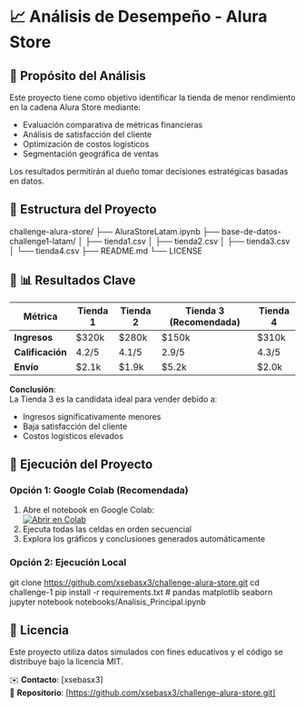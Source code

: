 
# 📈  Análisis de Desempeño - Alura Store

## 🎯 Propósito del Análisis
Este proyecto tiene como objetivo identificar la tienda de menor rendimiento en la cadena Alura Store mediante:
- Evaluación comparativa de métricas financieras
- Análisis de satisfacción del cliente
- Optimización de costos logísticos
- Segmentación geográfica de ventas

Los resultados permitirán al dueño tomar decisiones estratégicas basadas en datos.

## 📂 Estructura del Proyecto
challenge-alura-store/
├── AluraStoreLatam.ipynb
├── base-de-datos-challenge1-latam/ 
│   ├── tienda1.csv
│   ├── tienda2.csv
│   ├── tienda3.csv
│   └── tienda4.csv
├── README.md 
└── LICENSE 

## 📌 📊 Resultados Clave
| Métrica          | Tienda 1 | Tienda 2 | Tienda 3 (Recomendada) | Tienda 4 |
|------------------|----------|----------|------------------------|----------|
| **Ingresos**     | $320k    | $280k    | $150k                  | $310k    |
| **Calificación** | 4.2/5    | 4.1/5    | 2.9/5                  | 4.3/5    |
| **Envío**        | $2.1k    | $1.9k    | $5.2k                  | $2.0k    |

**Conclusión**:  
La Tienda 3 es la candidata ideal para vender debido a:
- Ingresos significativamente menores
- Baja satisfacción del cliente
- Costos logísticos elevados

## 🚀 Ejecución del Proyecto
### Opción 1: Google Colab (Recomendada)
1. Abre el notebook en Google Colab:  
   [![Abrir en Colab](https://colab.research.google.com/assets/colab-badge.svg)](https://colab.research.google.com/?hl=es-ES 
)
2. Ejecuta todas las celdas en orden secuencial  
3. Explora los gráficos y conclusiones generados automáticamente

### Opción 2: Ejecución Local
git clone https://github.com/xsebasx3/challenge-alura-store.git
cd challenge-1
pip install -r requirements.txt  # pandas matplotlib seaborn
jupyter notebook notebooks/Analisis_Principal.ipynb

## 📄 Licencia  
Este proyecto utiliza datos simulados con fines educativos y el código se distribuye bajo la licencia MIT.

✉️ **Contacto**: [xsebasx3]  
🔗 **Repositorio**: [https://github.com/xsebasx3/challenge-alura-store.git]
 



